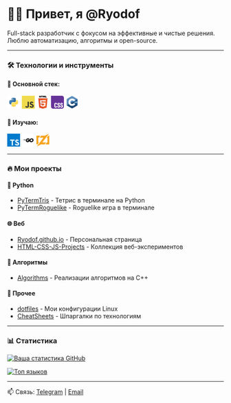 # 👨‍💻 Привет, я @Ryodof 

Full-stack разработчик с фокусом на эффективные и чистые решения.  
Люблю автоматизацию, алгоритмы и open-source.

---

### 🛠 Технологии и инструменты

#### 🚀 Основной стек:
<code><img height="30" src="https://raw.githubusercontent.com/github/explore/80688e429a7d4ef2fca1e82350fe8e3517d3494d/topics/python/python.png" alt="Python"></code>
<code><img height="30" src="https://raw.githubusercontent.com/github/explore/80688e429a7d4ef2fca1e82350fe8e3517d3494d/topics/javascript/javascript.png" alt="JavaScript"></code>
<code><img height="30" src="https://raw.githubusercontent.com/github/explore/80688e429a7d4ef2fca1e82350fe8e3517d3494d/topics/html/html.png" alt="HTML"></code>
<code><img height="30" src="https://raw.githubusercontent.com/github/explore/80688e429a7d4ef2fca1e82350fe8e3517d3494d/topics/css/css.png" alt="CSS"></code>
<code><img height="30" src="https://raw.githubusercontent.com/github/explore/80688e429a7d4ef2fca1e82350fe8e3517d3494d/topics/cpp/cpp.png" alt="C++"></code>

#### 🌱 Изучаю:
<code><img height="30" src="https://raw.githubusercontent.com/github/explore/80688e429a7d4ef2fca1e82350fe8e3517d3494d/topics/typescript/typescript.png" alt="TypeScript"></code>
<code><img height="30" src="https://raw.githubusercontent.com/github/explore/80688e429a7d4ef2fca1e82350fe8e3517d3494d/topics/go/go.png" alt="Go"></code>
<code><img height="30" src="https://raw.githubusercontent.com/github/explore/80688e429a7d4ef2fca1e82350fe8e3517d3494d/topics/zig/zig.png" alt="Zig"></code>

---

### 🔥 Мои проекты

#### 🐍 Python
- [PyTermTris](https://github.com/Ryodof/PyTermTris) - Тетрис в терминале на Python
- [PyTermRoguelike](https://github.com/Ryodof/PyTermRoguelike) - Roguelike игра в терминале

#### 🌐 Веб
- [Ryodof.github.io](https://github.com/Ryodof/Ryodof.github.io) - Персональная страница
- [HTML-CSS-JS-Projects](https://github.com/Ryodof/HTML-CSS-JS-Projects) - Коллекция веб-экспериментов

#### 🧠 Алгоритмы
- [Algorithms](https://github.com/Ryodof/Algorithms) - Реализации алгоритмов на C++

#### 📝 Прочее
- [dotfiles](https://github.com/Ryodof/dotfiles) - Мои конфигурации Linux
- [CheatSheets](https://github.com/Ryodof/CheatSheets) - Шпаргалки по технологиям

---

### 📊 Статистика

[![Ваша статистика GitHub](https://github-readme-stats.vercel.app/api?username=Ryodof&show_icons=true&theme=radical)](https://github.com/Ryodof)

[![Топ языков](https://github-readme-stats.vercel.app/api/top-langs/?username=Ryodof&layout=compact&theme=radical)](https://github.com/Ryodof)

---

📫 Связь: [Telegram](https://t.me/your_telegram) | [Email](mailto:your_email@example.com)
